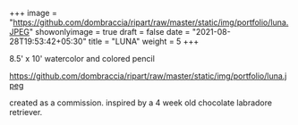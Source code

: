 +++
image = "https://github.com/dombraccia/ripart/raw/master/static/img/portfolio/luna.JPEG"
showonlyimage = true
draft = false
date = "2021-08-28T19:53:42+05:30"
title = "LUNA"
weight = 5
+++

8.5' x 10' watercolor and colored pencil
<!--more-->

https://github.com/dombraccia/ripart/raw/master/static/img/portfolio/luna.jpeg

created as a commission. inspired by a 4 week old chocolate labradore retriever.


